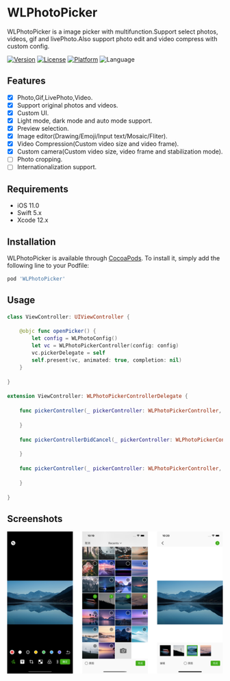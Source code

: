 # WLPhotoPicker

WLPhotoPicker is a image picker with multifunction.Support select photos, videos, gif and livePhoto.Also support photo edit and video compress with custom config.

[![Version](https://img.shields.io/cocoapods/v/WLPhotoPicker.svg?style=flat)](https://cocoapods.org/pods/WLPhotoPicker)
[![License](https://img.shields.io/cocoapods/l/WLPhotoPicker.svg?style=flat)](https://cocoapods.org/pods/WLPhotoPicker)
[![Platform](https://img.shields.io/cocoapods/p/WLPhotoPicker.svg?style=flat)](https://cocoapods.org/pods/WLPhotoPicker)
![Language](https://img.shields.io/badge/Language-%20Swift%20-E57141.svg)

## Features
- [x] Photo,Gif,LivePhoto,Video.
- [x] Support original photos and videos.
- [x] Custom UI.
- [x] Light mode, dark mode and auto mode support.
- [x] Preview selection.
- [x] Image editor(Drawing/Emoji/Input text/Mosaic/Fliter).
- [x] Video Compression(Custom video size and video frame).
- [x] Custom camera(Custom video size, video frame and stabilization mode).
- [ ] Photo cropping.
- [ ] Internationalization support.

## Requirements
 * iOS 11.0
 * Swift 5.x
 * Xcode 12.x

## Installation

WLPhotoPicker is available through [CocoaPods](https://cocoapods.org). To install
it, simply add the following line to your Podfile:

```ruby
pod 'WLPhotoPicker'
```

## Usage
```swift
class ViewController: UIViewController {
    
    @objc func openPicker() {
        let config = WLPhotoConfig()
        let vc = WLPhotoPickerController(config: config)
        vc.pickerDelegate = self
        self.present(vc, animated: true, completion: nil)
    }
    
}

extension ViewController: WLPhotoPickerControllerDelegate {

    func pickerController(_ pickerController: WLPhotoPickerController, didSelectResult result: [AssetPickerResult]) {
        
    }
    
    func pickerControllerDidCancel(_ pickerController: WLPhotoPickerController) {
        
    }
    
    func pickerController(_ pickerController: WLPhotoPickerController, didOccurredError error: WLPhotoError) {
        
    }

}
```

## Screenshots
![image](https://github.com/Weang/Resources/blob/main/WLPhotoPicker/demo.png)

